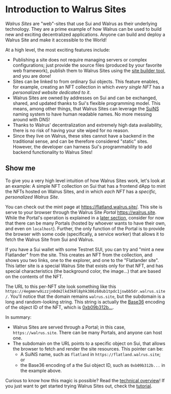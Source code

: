 # Introduction to Walrus Sites

_Walrus Sites_ are "web"-sites that use Sui and Walrus as their underlying technology. They are a
prime example of how Walrus can be used to build new and exciting decentralized applications. Anyone
can build and deploy a Walrus Site and make it accessible to the World!

At a high level, the most exciting features include:

- Publishing a site does not require managing servers or complex configurations; just provide the
  source files (produced by your favorite web framework), publish them to Walrus Sites using the
  [site builder tool](./site-builder.md), and you are done!
- Sites can be linked to from ordinary Sui objects. This feature enables, for example, creating an
  NFT collection in which _every single NFT_ has a _personalized website dedicated to it_.
- Walrus Sites are owned by addresses on Sui and can be exchanged, shared, and updated thanks to
  Sui's flexible programming model. This means, among other things, that Walrus Sites can leverage
  the [SuiNS](https://suins.io/) naming system to have human readable names. No more messing around
  with DNS!
- Thanks to Walrus' decentralization and extremely high data availability, there is no risk of
  having your site wiped for no reason.
- Since they live on Walrus, these sites cannot have a backend in the traditional sense, and can be
  therefore considered "static" sites. However, the developer can harness Sui's programmability
  to add backend functionality to Walrus Sites!

## Show me

To give you a very high level intuition of how Walrus Sites work, let's look at an example: A simple
NFT collection on Sui that has a frontend dApp to mint the NFTs hosted on Walrus Sites, and in
which _each NFT_ has a _specific, personalized Walrus Site_.

You can check out the mint page at <https://flatland.walrus.site/>. This site is serve to your
browser through the Walrus Site _Portal_ <https://walrus.site>. While the Portal's operation is
explained in a [later section](./portal.md), consider for now that there can be many Portals (hosted
by whoever wants to have their own, and even on `localhost`). Further, the only function of the
Portal is to provide the browser with some code (specifically, a service worker) that allows it to
fetch the Walrus Site from Sui and Walrus.

If you have a Sui wallet with some Testnet SUI, you can try and "mint a new Flatlander" from the
site. This creates an NFT from the collection, and shows you two links, one to the explorer, and one
to the "Flatlander site". This latter site is a special Walrus Site that exists only for that NFT,
and has special characteristics (the background color, the image...) that are based on the contents
of the NFT.

The URL to this per-NFT site look something like this
`https://4egmmrw9izzjn0dm2lkd3k0l8phk386z60ub1tpdc1jswbb5dr.walrus.site/`.  You'll notice that the
domain remains `walrus.site`, but the subdomain is a long and random-looking string.  This string is
actually the [Base36](https://en.wikipedia.org/wiki/Base36) encoding of the object ID of the NFT,
which is
[0xb09b312b...](https://suiscan.xyz/testnet/object/0xb09b312b28049467dd6173b6cebb60ed5fe3046883e248632bf9fb20b7dbdaff).

In summary:

- Walrus Sites are served through a Portal; in this case, `https://walrus.site`. There can be many
  Portals, and anyone can host one.
- The subdomain on the URL points to a specific object on Sui, that allows the browser to fetch and
  render the site resources. This pointer can be:
  - A SuiNS name, such as `flatland` in `https://flatland.walrus.site`; or
  - the Base36 encoding of a the Sui object ID, such as `0xb09b312b...` in the example above.

Curious to know how this magic is possible? Read the [technical
overview](./overview.md)! If you just want to get started trying Walrus Sites out, check the
[tutorial](./tutorial.md).
